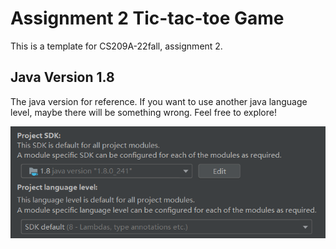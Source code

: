 # Assignment 2 Tic-tac-toe Game

This is a template for CS209A-22fall, assignment 2.

## Java Version 1.8

The java version for reference. If you want to use another java language level, maybe there will be
something wrong. Feel free to explore!

![image-20220930145108089](README.assets/image-20220930145108089.png)

